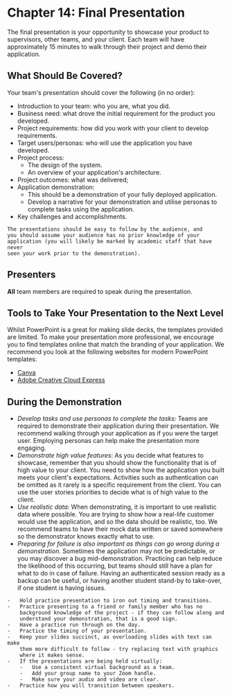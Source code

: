 # Chapter 14: Final Presentation

The final presentation is your opportunity to showcase your product to
supervisors, other teams, and your client. Each team will have
approximately 15 minutes to walk through their project and demo their
application.

## What Should Be Covered?

Your team's presentation should cover the following (in no order):

-   Introduction to your team: who you are, what you did.
-   Business need: what drove the initial requirement for the product
    you developed.
-   Project requirements: how did you work with your client to develop
    requirements.
-   Target users/personas: who will use the application you have
    developed.
-   Project process:
    -   The design of the system.
    -   An overview of your application's architecture.
-   Project outcomes: what was delivered;
-   Application demonstration:
    -   This should be a demonstration of your fully deployed
        application.
    -   Develop a narrative for your demonstration and utilise personas
        to complete tasks using the application.
-   Key challenges and accomplishments.


```{attention}
The presentations should be easy to follow by the audience, and
you should assume your audience has no prior knowledge of your
application (you will likely be marked by academic staff that have never
seen your work prior to the demonstration).
```

## Presenters

**All** team members are required to speak during the presentation.

## Tools to Take Your Presentation to the Next Level

Whilst PowerPoint is a great for making slide decks, the templates
provided are limited. To make your presentation more professional, we
encourage you to find templates online that match the branding of your
application. We recommend you look at the following websites for modern
PowerPoint templates:

- [Canva](https://www.canva.com/en_au/)
- [Adobe Creative Cloud Express](https://www.adobe.com/express/)

## During the Demonstration

-   *Develop tasks and use personas to complete the tasks:* Teams are
    required to demonstrate their application during their presentation.
    We recommend walking through your application as if you were the
    target user. Employing personas can help make the presentation more
    engaging.
-   *Demonstrate high value features*: As you decide what features to
    showcase, remember that you should show the functionality that is of
    high value to your client. You need to show how the application you
    built meets your client's expectations. Activities such as
    authentication can be omitted as it rarely is a specific requirement
    from the client. You can use the user stories priorities to decide
    what is of high value to the client.
-   *Use realistic data:* When demonstrating, it is important to use
    realistic data where possible. You are trying to show how a
    real-life customer would use the application, and so the data should
    be realistic, too. We recommend teams to have their mock data
    written or saved somewhere so the demonstrator knows exactly what to
    use.
-   *Preparing for failure is also important as things can go wrong
    during a demonstration.* Sometimes the application may not be
    predictable, or you may discover a bug mid-demonstration. Practicing
    can help reduce the likelihood of this occurring, but teams should
    still have a plan for what to do in case of failure. Having an
    authenticated session ready as a backup can be useful, or having
    another student stand-by to take-over, if one student is having
    issues.

```{tip}
-   Hold practice presentation to iron out timing and transitions.
-   Practice presenting to a friend or family member who has no
    background knowledge of the project - if they can follow along and
    understand your demonstration, that is a good sign.
-   Have a practice run through on the day.
-   Practice the timing of your presentation.
-   Keep your slides succinct, as overloading slides with text can make
    them more difficult to follow - try replacing text with graphics
    where it makes sense.
-   If the presentations are being held virtually:
    -   Use a consistent virtual background as a team.
    -   Add your group name to your Zoom handle.
    -   Make sure your audio and video are clear.
-   Practice how you will transition between speakers.
```
